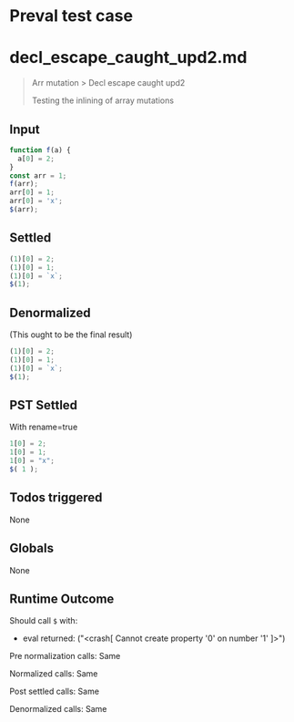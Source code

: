 # Preval test case

# decl_escape_caught_upd2.md

> Arr mutation > Decl escape caught upd2
>
> Testing the inlining of array mutations

## Input

`````js filename=intro
function f(a) {
  a[0] = 2;
}
const arr = 1;
f(arr);
arr[0] = 1;
arr[0] = 'x';
$(arr);
`````


## Settled


`````js filename=intro
(1)[0] = 2;
(1)[0] = 1;
(1)[0] = `x`;
$(1);
`````


## Denormalized
(This ought to be the final result)

`````js filename=intro
(1)[0] = 2;
(1)[0] = 1;
(1)[0] = `x`;
$(1);
`````


## PST Settled
With rename=true

`````js filename=intro
1[0] = 2;
1[0] = 1;
1[0] = "x";
$( 1 );
`````


## Todos triggered


None


## Globals


None


## Runtime Outcome


Should call `$` with:
 - eval returned: ("<crash[ Cannot create property '0' on number '1' ]>")

Pre normalization calls: Same

Normalized calls: Same

Post settled calls: Same

Denormalized calls: Same
